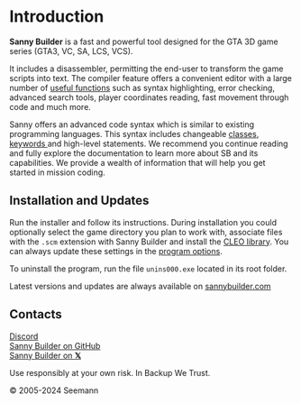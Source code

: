 # Introduction

**Sanny Builder** is a fast and powerful tool designed for the GTA 3D game series (GTA3, VC, SA, LCS, VCS).

It includes a disassembler, permitting the end-user to transform the game scripts into text. The compiler feature offers a convenient editor with a large number of [useful functions](editor/features.md) such as syntax highlighting, error checking, advanced search tools, player coordinates reading, fast movement through code and much more.

Sanny offers an advanced code syntax which is similar to existing programming languages. This syntax includes changeable [classes](language/instructions/classes.md), [keywords ](language/instructions/keywords.md)and high-level statements. We recommend you continue reading and fully explore the documentation to learn more about SB and its capabilities. We provide a wealth of information that will help you get started in mission coding.

## **Installation and Updates**

Run the installer and follow its instructions. During installation you could optionally select the game directory you plan to work with, associate files with the `.scm` extension with Sanny Builder and install the [CLEO library](https://cleo.li).  You can always update these settings in the [program options](editor/options/).

To uninstall the program, run the file `unins000.exe` located in its root folder.

Latest versions and updates are always available on [sannybuilder.com](https://sannybuilder.com/)

## Contacts

[Discord](https://sannybuilder.com/discord)\
[Sanny Builder on GitHub](https://github.com/sannybuilder/dev/issues)\
[Sanny Builder on **𝕏**](https://twitter.com/SannyBuilderDev)

Use responsibly at your own risk. In Backup We Trust.

© 2005-2024 Seemann
